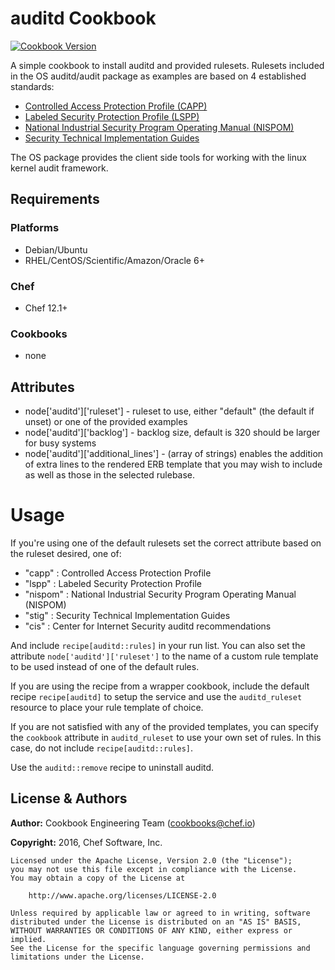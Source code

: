 # auditd Cookbook

[![Cookbook Version](https://img.shields.io/cookbook/v/auditd.svg)](https://supermarket.chef.io/cookbooks/auditd)

A simple cookbook to install auditd and provided rulesets. Rulesets included in the OS auditd/audit package as examples are based on 4 established standards:

- [Controlled Access Protection Profile (CAPP)](http://www.commoncriteriaportal.org/files/ppfiles/capp.pdf)
- [Labeled Security Protection Profile (LSPP)](http://www.commoncriteriaportal.org/files/ppfiles/lspp.pdf)
- [National Industrial Security Program Operating Manual (NISPOM)](http://www.fas.org/sgp/library/nispom.htm)
- [Security Technical Implementation Guides](http://iase.disa.mil/stigs/stig/index.html)

The OS package provides the client side tools for working with the linux kernel audit framework.

## Requirements

### Platforms

- Debian/Ubuntu
- RHEL/CentOS/Scientific/Amazon/Oracle 6+

### Chef

- Chef 12.1+

### Cookbooks

- none

## Attributes

- node['auditd']['ruleset'] - ruleset to use, either "default" (the default if unset) or one of the provided examples
- node['auditd']['backlog'] - backlog size, default is 320 should be larger for busy systems
- node['auditd']['additional_lines'] - (array of strings) enables the addition of extra lines to the rendered ERB template that you may wish to include as well as those in the selected rulebase.

# Usage

If you're using one of the default rulesets set the correct attribute based on the ruleset desired, one of:

- "capp" : Controlled Access Protection Profile
- "lspp" : Labeled Security Protection Profile
- "nispom" : National Industrial Security Program Operating Manual (NISPOM)
- "stig" : Security Technical Implementation Guides
- "cis" : Center for Internet Security auditd recommendations

And include `recipe[auditd::rules]` in your run list. You can also set the attribute `node['auditd']['ruleset']` to the name of a custom rule template to be used instead of one of the default rules.

If you are using the recipe from a wrapper cookbook, include the default recipe `recipe[auditd]` to setup the service and use the `auditd_ruleset` resource to place your rule template of choice.

If you are not satisfied with any of the provided templates, you can specify the `cookbook` attribute in `auditd_ruleset` to use your own set of rules. In this case, do not include `recipe[auditd::rules]`.

Use the `auditd::remove` recipe to uninstall auditd.

## License & Authors

**Author:** Cookbook Engineering Team ([cookbooks@chef.io](mailto:cookbooks@chef.io))

**Copyright:** 2016, Chef Software, Inc.

```
Licensed under the Apache License, Version 2.0 (the "License");
you may not use this file except in compliance with the License.
You may obtain a copy of the License at

    http://www.apache.org/licenses/LICENSE-2.0

Unless required by applicable law or agreed to in writing, software
distributed under the License is distributed on an "AS IS" BASIS,
WITHOUT WARRANTIES OR CONDITIONS OF ANY KIND, either express or implied.
See the License for the specific language governing permissions and
limitations under the License.

